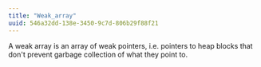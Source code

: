 ```yaml
---
title: "Weak_array"
uuid: 546a32dd-138e-3450-9c7d-806b29f88f21
---
```


A weak array is an array of weak pointers, i.e. pointers to heap
blocks that don't prevent garbage collection of what they point to.
